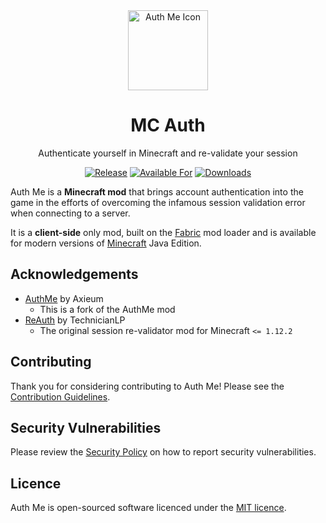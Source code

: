 <div align="center">

<img alt="Auth Me Icon" src="fabric/src/main/resources/assets/authme/icon.png" width="128">

# MC Auth

Authenticate yourself in Minecraft and re-validate your session

[![Release](https://img.shields.io/github/v/release/axieum/authme?style=for-the-badge&include_prereleases&sort=semver)][releases]
[![Available For](https://img.shields.io/badge/dynamic/json?label=Available%20For&style=for-the-badge&color=34aa2f&query=gameVersionLatestFiles%5B0%5D.gameVersion&url=https%3A%2F%2Faddons-ecs.forgesvc.net%2Fapi%2Fv2%2Faddon%2F356643)][curseforge]
[![Downloads](https://img.shields.io/badge/dynamic/json?label=Downloads&style=for-the-badge&color=f16436&query=downloadCount&url=https%3A%2F%2Faddons-ecs.forgesvc.net%2Fapi%2Fv2%2Faddon%2F356643)][curseforge:files]

</div>

Auth Me is a **Minecraft mod** that brings account authentication into the game
in the efforts of overcoming the infamous session validation error when
connecting to a server.

It is a **client-side** only mod, built on the [Fabric][fabric] mod loader and
is available for modern versions of [Minecraft][minecraft] Java Edition.

## Acknowledgements

- [AuthMe](https://github.com/axieum/authme) by Axieum
    - This is a fork of the AuthMe mod
- [ReAuth][reauth] by TechnicianLP
    - The original session re-validator mod for Minecraft `<= 1.12.2`

## Contributing

Thank you for considering contributing to Auth Me! Please see the
[Contribution Guidelines][contributing].

## Security Vulnerabilities

Please review the [Security Policy][security] on how to report security
vulnerabilities.

## Licence

Auth Me is open-sourced software licenced under the [MIT licence][licence].

[contributing]: .github/CONTRIBUTING.md
[curseforge]: https://curseforge.com/minecraft/mc-mods/auth-me
[curseforge:files]: https://curseforge.com/minecraft/mc-mods/auth-me/files
[fabric]: https://fabricmc.net/
[licence]: https://opensource.org/licenses/MIT
[minecraft]: https://minecraft.net/
[reauth]: https://github.com/TechnicianLP/ReAuth
[releases]: https://github.com/axieum/authme/releases
[security]: .github/SECURITY.md
